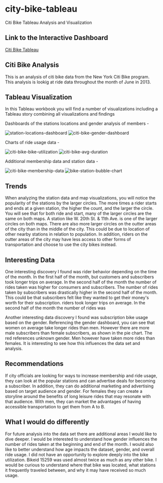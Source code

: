 # city-bike-tableau
Citi Bike Tableau Analysis and Visualization

## Link to the Interactive Dashboard

[Citi Bike Tableau](https://public.tableau.com/app/profile/bryan.lolordo/viz/Module18-Final/CityBikeAnalysis)

## Citi Bike Analysis
This is an analysis of citi bike data from the New York Citi Bike program. This analysis is lookig at ride data throughout the month of June in 2013. 

## Tableau Visualization
In this Tableau workbook you will find a number of visualizations including a Tableau story combining all visualizations and findings

Dashboards of the stations locations and gender analysis of members -

![station-locations-dashboard](https://github.com/bryan-lolordo/citi-bike-tableau/assets/134180762/4dfc8a18-efa0-43b3-8d41-b69a365ae4fc)
![citi-bike-gender-dashboard](https://github.com/bryan-lolordo/citi-bike-tableau/assets/134180762/a8de56a4-7966-4a66-a135-2544a2202dac)

Charts of ride usage data - 

![citi-bike-bike-utilization](https://github.com/bryan-lolordo/citi-bike-tableau/assets/134180762/93982cc0-4ef7-4d4b-a155-e00039dc6266)
![citi-bike-avg-duration](https://github.com/bryan-lolordo/citi-bike-tableau/assets/134180762/fcfbb52b-d355-46a3-9352-9f2608914271)

Additional membership data and station data -
  
![citi-bike-membership-data](https://github.com/bryan-lolordo/citi-bike-tableau/assets/134180762/17139256-cfdd-4e78-bffc-ae8f147c14e0)
![bike-station-bubble-chart](https://github.com/bryan-lolordo/citi-bike-tableau/assets/134180762/dce30a66-2a55-4ff7-83f2-7424c8736839)


## Trends
When analyzing the station data and map visualizations, you will notice the popularity of the stations by the larger circles. The more times a rider starts and ends at a given station, the higher the count, and the larger the circle. You will see that for both ride and start, many of the larger circles are the same on both maps. A station like W. 20th St. & 11th Ave. is one of the larger circles on both maps. There are also more larger circles on the outter areas of the city than in the middle of the city. This could be due to location of other nearby stations in relation to population. In addition, riders on the outter areas of the city may have less access to other forms of transportation and choose to use the city bikes instead. 

## Interesting Data 
One interesting discovery I found was rider behavior depending on the time of the month. In the first half of the month, but customers and subscribers took longer trips on average. In the second half of the month the number of rides taken was higher for consumers and subscribers. The number of rides taken by subscribers was drastically higher in the second half of the month. This could be that subscribers felt like they wanted to get their money's worth for their subscription.  riders took longer trips on average. In the second half of the month the number of rides was 

Another interesting data discovery I found was subscription bike usage based on the gender. Referencing the gender dashboard, you can see that women on average take longer rides than men. However there are more male subscribers than female subscribers, as shown in the pie chart. The red references unknown gender. Men however have taken more rides than females. It is interesting to see how this influences the data set and analysis.

## Recommendations
If city officials are looking for ways to increase membership and ride usage, they can look at the popular stations and can advertise deals for becoming a subscriber. In addition, they can do additional marketing and advertising based on target audience and gender. For females they can create a storyline around the benefits of long leisure rides that may resonate with that audience. With men, they can market the advantages of having accessible transportation to get them from A to B. 

## What I would do differently
For future analysis into the data set there are additional areas I would like to dive deeper. I would be interested to understand how gender influences the number of rides taken at the beginning and end of the month. I would also like to better understand how age impacts the dataset, gender, and overall ride usage. I did not have an opportunity to explore deeply into the bike utilization. Bikeid 15259 was used almost twice as much as any other bike. I would be curious to understand where that bike was located, what stations it frequently traveled between, and why it may have received so much usage. 
